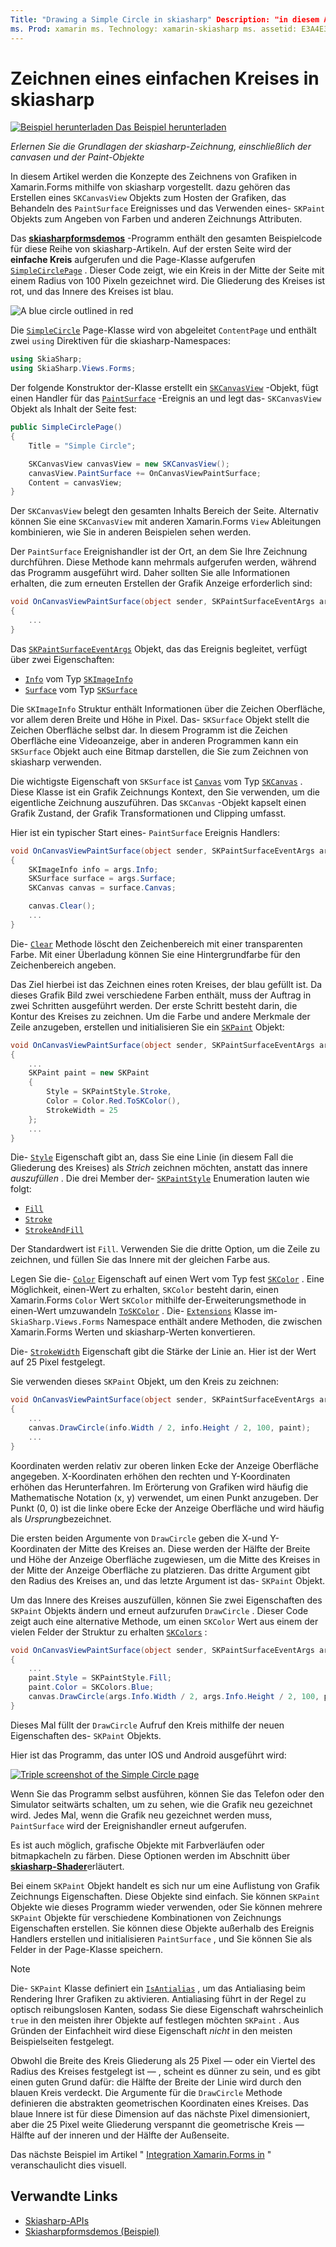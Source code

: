 ```yaml
---
Title: "Drawing a Simple Circle in skiasharp" Description: "in diesem Artikel werden die Grundlagen der skiasharp-Zeichnung erläutert, einschließlich der canvasen und Zeichnungsobjekte in Xamarin.Forms Anwendungen, und es wird ein Beispielcode veranschaulicht."
ms. Prod: xamarin ms. Technology: xamarin-skiasharp ms. assetid: E3A4E373-F65D-45C8-8E77-577A804AC3F8 Author: davidbritch ms. Author: dabritch ms. Date: 03/10/2017 NO-LOC: [ Xamarin.Forms , Xamarin.Essentials ]
---
```


# <a name="drawing-a-simple-circle-in-skiasharp"></a>Zeichnen eines einfachen Kreises in skiasharp

[![Beispiel herunterladen](~/media/shared/download.png) Das Beispiel herunterladen](https://docs.microsoft.com/samples/xamarin/xamarin-forms-samples/skiasharpforms-demos)

_Erlernen Sie die Grundlagen der skiasharp-Zeichnung, einschließlich der canvasen und der Paint-Objekte_

In diesem Artikel werden die Konzepte des Zeichnens von Grafiken in Xamarin.Forms mithilfe von skiasharp vorgestellt. dazu gehören das Erstellen eines `SKCanvasView` Objekts zum Hosten der Grafiken, das Behandeln des `PaintSurface` Ereignisses und das Verwenden eines- `SKPaint` Objekts zum Angeben von Farben und anderen Zeichnungs Attributen.

Das [**skiasharpformsdemos**](https://docs.microsoft.com/samples/xamarin/xamarin-forms-samples/skiasharpforms-demos) -Programm enthält den gesamten Beispielcode für diese Reihe von skiasharp-Artikeln. Auf der ersten Seite wird der **einfache Kreis** aufgerufen und die Page-Klasse aufgerufen [`SimpleCirclePage`](https://github.com/xamarin/xamarin-forms-samples/blob/master/SkiaSharpForms/Demos/Demos/SkiaSharpFormsDemos/Basics/SimpleCirclePage.cs) . Dieser Code zeigt, wie ein Kreis in der Mitte der Seite mit einem Radius von 100 Pixeln gezeichnet wird. Die Gliederung des Kreises ist rot, und das Innere des Kreises ist blau.

![](circle-images/circleexample.png "A blue circle outlined in red")

Die [`SimpleCircle`](https://github.com/xamarin/xamarin-forms-samples/blob/master/SkiaSharpForms/Demos/Demos/SkiaSharpFormsDemos/Basics/SimpleCirclePage.cs) Page-Klasse wird von abgeleitet `ContentPage` und enthält zwei `using` Direktiven für die skiasharp-Namespaces:

```csharp
using SkiaSharp;
using SkiaSharp.Views.Forms;
```

Der folgende Konstruktor der-Klasse erstellt ein [`SKCanvasView`](xref:SkiaSharp.Views.Forms.SKCanvasView) -Objekt, fügt einen Handler für das [`PaintSurface`](xref:SkiaSharp.Views.Forms.SKCanvasView.PaintSurface) -Ereignis an und legt das- `SKCanvasView` Objekt als Inhalt der Seite fest:

```csharp
public SimpleCirclePage()
{
    Title = "Simple Circle";

    SKCanvasView canvasView = new SKCanvasView();
    canvasView.PaintSurface += OnCanvasViewPaintSurface;
    Content = canvasView;
}
```

Der `SKCanvasView` belegt den gesamten Inhalts Bereich der Seite. Alternativ können Sie eine `SKCanvasView` mit anderen Xamarin.Forms `View` Ableitungen kombinieren, wie Sie in anderen Beispielen sehen werden.

Der `PaintSurface` Ereignishandler ist der Ort, an dem Sie Ihre Zeichnung durchführen. Diese Methode kann mehrmals aufgerufen werden, während das Programm ausgeführt wird. Daher sollten Sie alle Informationen erhalten, die zum erneuten Erstellen der Grafik Anzeige erforderlich sind:

```csharp
void OnCanvasViewPaintSurface(object sender, SKPaintSurfaceEventArgs args)
{
    ...
}

```

Das [`SKPaintSurfaceEventArgs`](xref:SkiaSharp.Views.Forms.SKPaintSurfaceEventArgs) Objekt, das das Ereignis begleitet, verfügt über zwei Eigenschaften:

- [`Info`](xref:SkiaSharp.Views.Forms.SKPaintSurfaceEventArgs.Info) vom Typ [`SKImageInfo`](xref:SkiaSharp.SKImageInfo)
- [`Surface`](xref:SkiaSharp.Views.Forms.SKPaintSurfaceEventArgs.Surface) vom Typ [`SKSurface`](xref:SkiaSharp.SKSurface)

Die `SKImageInfo` Struktur enthält Informationen über die Zeichen Oberfläche, vor allem deren Breite und Höhe in Pixel. Das- `SKSurface` Objekt stellt die Zeichen Oberfläche selbst dar. In diesem Programm ist die Zeichen Oberfläche eine Videoanzeige, aber in anderen Programmen kann ein `SKSurface` Objekt auch eine Bitmap darstellen, die Sie zum Zeichnen von skiasharp verwenden.

Die wichtigste Eigenschaft von `SKSurface` ist [`Canvas`](xref:SkiaSharp.SKSurface.Canvas) vom Typ [`SKCanvas`](xref:SkiaSharp.SKCanvas) . Diese Klasse ist ein Grafik Zeichnungs Kontext, den Sie verwenden, um die eigentliche Zeichnung auszuführen. Das `SKCanvas` -Objekt kapselt einen Grafik Zustand, der Grafik Transformationen und Clipping umfasst.

Hier ist ein typischer Start eines- `PaintSurface` Ereignis Handlers:

```csharp
void OnCanvasViewPaintSurface(object sender, SKPaintSurfaceEventArgs args)
{
    SKImageInfo info = args.Info;
    SKSurface surface = args.Surface;
    SKCanvas canvas = surface.Canvas;

    canvas.Clear();
    ...
}

```

Die- [`Clear`](xref:SkiaSharp.SKCanvas.Clear) Methode löscht den Zeichenbereich mit einer transparenten Farbe. Mit einer Überladung können Sie eine Hintergrundfarbe für den Zeichenbereich angeben.

Das Ziel hierbei ist das Zeichnen eines roten Kreises, der blau gefüllt ist. Da dieses Grafik Bild zwei verschiedene Farben enthält, muss der Auftrag in zwei Schritten ausgeführt werden. Der erste Schritt besteht darin, die Kontur des Kreises zu zeichnen. Um die Farbe und andere Merkmale der Zeile anzugeben, erstellen und initialisieren Sie ein [`SKPaint`](xref:SkiaSharp.SKPaint) Objekt:

```csharp
void OnCanvasViewPaintSurface(object sender, SKPaintSurfaceEventArgs args)
{
    ...
    SKPaint paint = new SKPaint
    {
        Style = SKPaintStyle.Stroke,
        Color = Color.Red.ToSKColor(),
        StrokeWidth = 25
    };
    ...
}
```

Die- [`Style`](xref:SkiaSharp.SKPaint.Style) Eigenschaft gibt an, dass Sie eine Linie (in diesem Fall die Gliederung des Kreises) als *Strich* zeichnen möchten, anstatt das innere *auszufüllen* . Die drei Member der- [`SKPaintStyle`](xref:SkiaSharp.SKPaintStyle) Enumeration lauten wie folgt:

- [`Fill`](xref:SkiaSharp.SKPaintStyle.Fill)
- [`Stroke`](xref:SkiaSharp.SKPaintStyle.Stroke)
- [`StrokeAndFill`](xref:SkiaSharp.SKPaintStyle.StrokeAndFill)

Der Standardwert ist `Fill`. Verwenden Sie die dritte Option, um die Zeile zu zeichnen, und füllen Sie das Innere mit der gleichen Farbe aus.

Legen Sie die- [`Color`](xref:SkiaSharp.SKPaint.Color) Eigenschaft auf einen Wert vom Typ fest [`SKColor`](xref:SkiaSharp.SKColor) . Eine Möglichkeit, einen-Wert zu erhalten, `SKColor` besteht darin, einen Xamarin.Forms `Color` Wert `SKColor` mithilfe der-Erweiterungsmethode in einen-Wert umzuwandeln [`ToSKColor`](xref:SkiaSharp.Views.Forms.Extensions.ToSKColor*) . Die- [`Extensions`](xref:SkiaSharp.Views.Forms.Extensions) Klasse im- `SkiaSharp.Views.Forms` Namespace enthält andere Methoden, die zwischen Xamarin.Forms Werten und skiasharp-Werten konvertieren.

Die- [`StrokeWidth`](xref:SkiaSharp.SKPaint.StrokeWidth) Eigenschaft gibt die Stärke der Linie an. Hier ist der Wert auf 25 Pixel festgelegt.

Sie verwenden dieses `SKPaint` Objekt, um den Kreis zu zeichnen:

```csharp
void OnCanvasViewPaintSurface(object sender, SKPaintSurfaceEventArgs args)
{
    ...
    canvas.DrawCircle(info.Width / 2, info.Height / 2, 100, paint);
    ...
}
```

Koordinaten werden relativ zur oberen linken Ecke der Anzeige Oberfläche angegeben. X-Koordinaten erhöhen den rechten und Y-Koordinaten erhöhen das Herunterfahren. Im Erörterung von Grafiken wird häufig die Mathematische Notation (x, y) verwendet, um einen Punkt anzugeben. Der Punkt (0, 0) ist die linke obere Ecke der Anzeige Oberfläche und wird häufig als *Ursprung*bezeichnet.

Die ersten beiden Argumente von `DrawCircle` geben die X-und Y-Koordinaten der Mitte des Kreises an. Diese werden der Hälfte der Breite und Höhe der Anzeige Oberfläche zugewiesen, um die Mitte des Kreises in der Mitte der Anzeige Oberfläche zu platzieren. Das dritte Argument gibt den Radius des Kreises an, und das letzte Argument ist das- `SKPaint` Objekt.

Um das Innere des Kreises auszufüllen, können Sie zwei Eigenschaften des `SKPaint` Objekts ändern und erneut aufzurufen `DrawCircle` . Dieser Code zeigt auch eine alternative Methode, um einen `SKColor` Wert aus einem der vielen Felder der Struktur zu erhalten [`SKColors`](xref:SkiaSharp.SKColors) :

```csharp
void OnCanvasViewPaintSurface(object sender, SKPaintSurfaceEventArgs args)
{
    ...
    paint.Style = SKPaintStyle.Fill;
    paint.Color = SKColors.Blue;
    canvas.DrawCircle(args.Info.Width / 2, args.Info.Height / 2, 100, paint);
}
```

Dieses Mal füllt der `DrawCircle` Aufruf den Kreis mithilfe der neuen Eigenschaften des- `SKPaint` Objekts.

Hier ist das Programm, das unter IOS und Android ausgeführt wird:

[![](circle-images/simplecircle-small.png "Triple screenshot of the Simple Circle page")](circle-images/simplecircle-large.png#lightbox "Triple screenshot of the Simple Circle page")

Wenn Sie das Programm selbst ausführen, können Sie das Telefon oder den Simulator seitwärts schalten, um zu sehen, wie die Grafik neu gezeichnet wird. Jedes Mal, wenn die Grafik neu gezeichnet werden muss, `PaintSurface` wird der Ereignishandler erneut aufgerufen.

Es ist auch möglich, grafische Objekte mit Farbverläufen oder bitmapkacheln zu färben. Diese Optionen werden im Abschnitt über [**skiasharp-Shader**](../effects/shaders/index.md)erläutert.

Bei einem `SKPaint` Objekt handelt es sich nur um eine Auflistung von Grafik Zeichnungs Eigenschaften. Diese Objekte sind einfach. Sie können `SKPaint` Objekte wie dieses Programm wieder verwenden, oder Sie können mehrere `SKPaint` Objekte für verschiedene Kombinationen von Zeichnungs Eigenschaften erstellen. Sie können diese Objekte außerhalb des Ereignis Handlers erstellen und initialisieren `PaintSurface` , und Sie können Sie als Felder in der Page-Klasse speichern.

> [!NOTE]
> Die- `SKPaint` Klasse definiert ein [`IsAntialias`](xref:SkiaSharp.SKPaint.IsAntialias) , um das Antialiasing beim Rendering Ihrer Grafiken zu aktivieren. Antialiasing führt in der Regel zu optisch reibungslosen Kanten, sodass Sie diese Eigenschaft wahrscheinlich `true` in den meisten ihrer Objekte auf festlegen möchten `SKPaint` . Aus Gründen der Einfachheit wird diese Eigenschaft _nicht_ in den meisten Beispielseiten festgelegt.

Obwohl die Breite des Kreis Gliederung als 25 Pixel &mdash; oder ein Viertel des Radius des Kreises festgelegt ist &mdash; , scheint es dünner zu sein, und es gibt einen guten Grund dafür: die Hälfte der Breite der Linie wird durch den blauen Kreis verdeckt. Die Argumente für die `DrawCircle` Methode definieren die abstrakten geometrischen Koordinaten eines Kreises. Das blaue Innere ist für diese Dimension auf das nächste Pixel dimensioniert, aber die 25 Pixel weite Gliederung verspannt die geometrische Kreis &mdash; Hälfte auf der inneren und der Hälfte der Außenseite.

Das nächste Beispiel im Artikel " [Integration Xamarin.Forms in](~/xamarin-forms/user-interface/graphics/skiasharp/basics/integration.md) " veranschaulicht dies visuell.

## <a name="related-links"></a>Verwandte Links

- [Skiasharp-APIs](https://docs.microsoft.com/dotnet/api/skiasharp)
- [Skiasharpformsdemos (Beispiel)](https://docs.microsoft.com/samples/xamarin/xamarin-forms-samples/skiasharpforms-demos)
